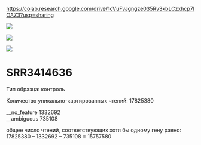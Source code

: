 https://colab.research.google.com/drive/1cVuFvJgngze035Rv3kbLCzxhcp7IOAZ3?usp=sharing

![](https://raw.githubusercontent.com/princecorwinofamber/bioinf_ads_hw3/main/general_statistics.png)

![](https://raw.githubusercontent.com/princecorwinofamber/bioinf_ads_hw3/main/numbers_of_reads.png)

![](https://raw.githubusercontent.com/princecorwinofamber/bioinf_ads_hw3/main/percentages.png)

# SRR3414636  

Тип образца: контроль

Количество уникально-картированных чтений: 17825380

__no_feature 1332692  
__ambiguous 735108  

общее число чтений, соответствующих хотя бы одному гену равно:
17825380 – 1332692 – 735108 = 15757580
